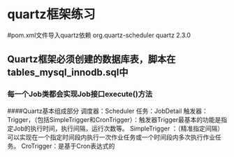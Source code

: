 # quartz框架练习

#pom.xml文件导入quartz依赖
   <dependency>
      <groupId>org.quartz-scheduler</groupId>
      <artifactId>quartz</artifactId>
      <version>2.3.0</version>
    </dependency>

## Quartz框架必须创建的数据库表，脚本在tables_mysql_innodb.sql中

### 每一个Job类都会实现Job接口execute()方法

####Quartz基本组成部分
     调度器：Scheduler
     任务：JobDetail
     触发器：Trigger，（包括SimpleTrigger和CronTrigger）：触发器Trigger最基本的功能是指定Job的执行时间，执行间隔，运行次数等。
     SimpleTrigger ：（精准指定间隔）可以实现在一个指定时间段内执行一次作业任务或一个时间段内多次执行作业任务。
     CroTrigger：是基于Cron表达式的 